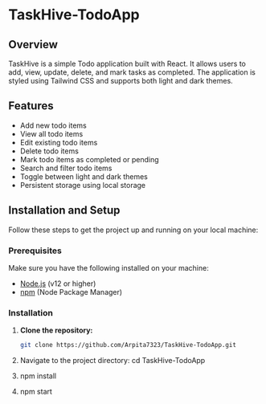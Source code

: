 # TaskHive-TodoApp

## Overview

TaskHive is a simple Todo application built with React. It allows users to add, view, update, delete, and mark tasks as completed. The application is styled using Tailwind CSS and supports both light and dark themes.

## Features

- Add new todo items
- View all todo items
- Edit existing todo items
- Delete todo items
- Mark todo items as completed or pending
- Search and filter todo items
- Toggle between light and dark themes
- Persistent storage using local storage

## Installation and Setup

Follow these steps to get the project up and running on your local machine:

### Prerequisites

Make sure you have the following installed on your machine:

- [Node.js](https://nodejs.org/) (v12 or higher)
- [npm](https://www.npmjs.com/) (Node Package Manager)

### Installation

1. **Clone the repository:**

   ```bash
   git clone https://github.com/Arpita7323/TaskHive-TodoApp.git
2. Navigate to the project directory: cd TaskHive-TodoApp

3. npm install

4. npm start



 
 
